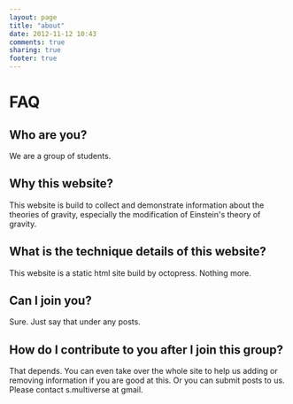 ```yaml
---
layout: page
title: "about"
date: 2012-11-12 10:43
comments: true
sharing: true
footer: true
---
```


# FAQ

## Who are you?

We are a group of students.

## Why this website?

This website is build to collect and demonstrate information about the theories of gravity, especially the modification of Einstein's theory of gravity.

## What is the technique details of this website?

This website is a static html site build by octopress. Nothing more.

## Can I join you?

Sure. Just say that under any posts.

## How do I contribute to you after I join this group?

That depends. You can even take over the whole site to help us adding or removing information if you are good at this. Or you can submit posts to us. Please contact s.multiverse at gmail.
